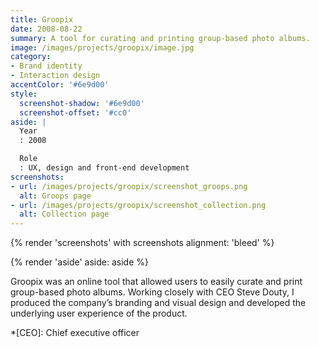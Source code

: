 ```yaml
---
title: Groopix
date: 2008-08-22
summary: A tool for curating and printing group-based photo albums.
image: /images/projects/groopix/image.jpg
category:
- Brand identity
- Interaction design
accentColor: '#6e9d00'
style:
  screenshot-shadow: '#6e9d00'
  screenshot-offset: '#cc0'
aside: |
  Year
  : 2008

  Role
  : UX, design and front-end development
screenshots:
- url: /images/projects/groopix/screenshot_groops.png
  alt: Groops page
- url: /images/projects/groopix/screenshot_collection.png
  alt: Collection page
---
```

{% render 'screenshots' with screenshots
  alignment: 'bleed'
%}

{% render 'aside'
  aside: aside
%}

Groopix was an online tool that allowed users to easily curate and print group-based photo albums. Working closely with CEO Steve Douty, I produced the company’s branding and visual design and developed the underlying user experience of the product.

*[CEO]: Chief executive officer
